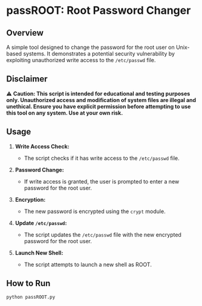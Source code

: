 # passROOT: Root Password Changer

## Overview

A simple tool designed to change the password for the root user on Unix-based systems. It demonstrates a potential security vulnerability by exploiting unauthorized write access to the `/etc/passwd` file.

## Disclaimer

⚠️ **Caution: This script is intended for educational and testing purposes only. Unauthorized access and modification of system files are illegal and unethical. Ensure you have explicit permission before attempting to use this tool on any system. Use at your own risk.**

## Usage

1. **Write Access Check:**
   - The script checks if it has write access to the `/etc/passwd` file.

2. **Password Change:**
   - If write access is granted, the user is prompted to enter a new password for the root user.

3. **Encryption:**
   - The new password is encrypted using the `crypt` module.

4. **Update `/etc/passwd`:**
   - The script updates the `/etc/passwd` file with the new encrypted password for the root user.

5. **Launch New Shell:**
   - The script attempts to launch a new shell as ROOT.

## How to Run

```bash
python passROOT.py
